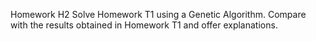 Homework H2
Solve Homework T1 using a Genetic Algorithm. Compare with the results obtained in Homework T1 and offer explanations. 